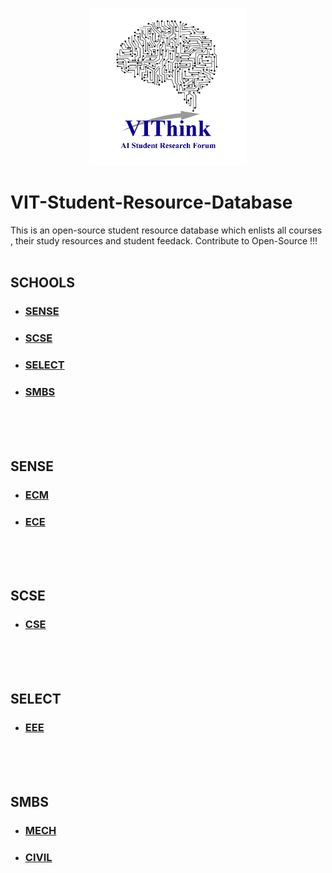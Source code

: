 <p align = "center">
<img src = "/images/VIThink_Logo.png" width ="50%" height ="50%">
</p>

# VIT-Student-Resource-Database
This is an open-source student resource database which enlists all courses , their study resources and student feedack. Contribute to Open-Source !!!
<br /><br />
## SCHOOLS
  * ### [SENSE](#sense)
  * ### [SCSE](#scse)
  * ### [SELECT](#select)
  * ### [SMBS](#smbs)


<br /><br /><br />
## SENSE 
   * ### [ECM](#ecm)
   * ### [ECE](#ece)



<br /><br /><br />
## SCSE
   * ### [CSE](#cse)
   
   

<br /><br /><br />
## SELECT
   * ### [EEE](#eee)



<br /><br /><br />
## SMBS
   * ### [MECH](#mech)
   * ### [CIVIL](#civil)















